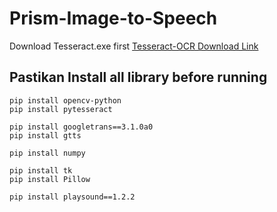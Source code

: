 # Prism-Image-to-Speech

Download Tesseract.exe first
[Tesseract-OCR Download Link](https://github.com/Nielioo/Prism-Image-to-Speech/blob/master/Tesseract.exe%20Download/tesseract-ocr-w64-setup-v5.1.0.20220510.exe)

<!-- https://github.com/UB-Mannheim/tesseract/wiki -->

## Pastikan Install all library before running
```
pip install opencv-python
pip install pytesseract

pip install googletrans==3.1.0a0
pip install gtts

pip install numpy

pip install tk
pip install Pillow

pip install playsound==1.2.2
```
